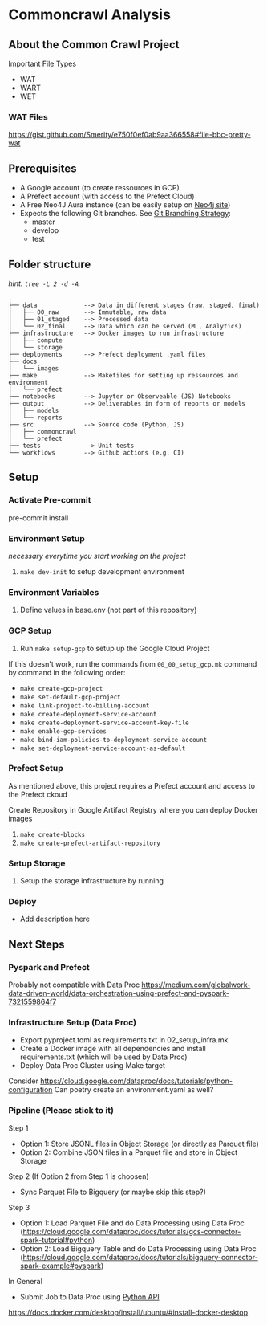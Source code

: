 # Commoncrawl Analysis

## About the Common Crawl Project

Important File Types
- WAT
- WART
- WET

### WAT Files
https://gist.github.com/Smerity/e750f0ef0ab9aa366558#file-bbc-pretty-wat

## Prerequisites
- A Google account (to create ressources in GCP)
- A Prefect account (with access to the Prefect Cloud)
- A Free Neo4J Aura instance (can be easily setup on [Neo4j site](https://console.neo4j.io/))
- Expects the following Git branches. See [Git Branching Strategy](https://github.com/m-p-esser/common_crawl/blob/master/docs/images/Data_Engineering_Git_Branching_Strategy.png):
  - master
  - develop
  - test 

## Folder structure

*hint: `tree -L 2 -d -A`* 

```
.
├── data             --> Data in different stages (raw, staged, final)
│   ├── 00_raw       --> Immutable, raw data
│   ├── 01_staged    --> Processed data
│   └── 02_final     --> Data which can be served (ML, Analytics)
├── infrastructure   --> Docker images to run infrastructure
│   ├── compute
│   └── storage
├── deployments      --> Prefect deployment .yaml files
├── docs
│   └── images
├── make             --> Makefiles for setting up ressources and environment
│   └── prefect
├── notebooks        --> Jupyter or Observeable (JS) Notebooks
├── output           --> Deliverables in form of reports or models
│   ├── models
│   └── reports
├── src              --> Source code (Python, JS)
│   ├── commoncrawl
│   └── prefect
├── tests            --> Unit tests
└── workflows        --> Github actions (e.g. CI)
```

## Setup

### Activate Pre-commit 
pre-commit install

### Environment Setup
*necessary everytime you start working on the project*
1. `make dev-init` to setup development environment

### Environment Variables
1. Define values in base.env (not part of this repository)

### GCP Setup
1. Run `make setup-gcp` to setup up the Google Cloud Project

If this doesn't work, run the commands from `00_00_setup_gcp.mk` command by command in the following order:
- `make create-gcp-project`
- `make set-default-gcp-project`
- `make link-project-to-billing-account`
- `make create-deployment-service-account`
- `make create-deployment-service-account-key-file`
- `make enable-gcp-services`
- `make bind-iam-policies-to-deployment-service-account`
- `make set-deployment-service-account-as-default`

### Prefect Setup
As mentioned above, this project requires a Prefect account and access to the Prefect ckoud

Create Repository in Google Artifact Registry where you can deploy Docker images
1. `make create-blocks`
2. `make create-prefect-artifact-repository`

### Setup Storage
1. Setup the storage infrastructure by running

### Deploy 
- Add description here

## Next Steps

### Pyspark and Prefect
Probably not compatible with Data Proc
https://medium.com/globalwork-data-driven-world/data-orchestration-using-prefect-and-pyspark-7321559864f7

### Infrastructure Setup (Data Proc)
- Export pyproject.toml as requirements.txt in 02_setup_infra.mk
- Create a Docker image with all dependencies and install requirements.txt (which will be used by Data Proc)
- Deploy Data Proc Cluster using Make target

Consider https://cloud.google.com/dataproc/docs/tutorials/python-configuration
Can poetry create an environment.yaml as well?

### Pipeline (Please stick to it)

Step 1
- Option 1: Store JSONL files in Object Storage (or directly as Parquet file)
- Option 2: Combine JSON files in a Parquet file and store in Object Storage

Step 2 (If Option 2 from Step 1 is choosen)
- Sync Parquet File to Bigquery (or maybe skip this step?)

Step 3
- Option 1: Load Parquet File and do Data Processing using Data Proc (https://cloud.google.com/dataproc/docs/tutorials/gcs-connector-spark-tutorial#python)
- Option 2: Load Bigquery Table and do Data Processing using Data Proc (https://cloud.google.com/dataproc/docs/tutorials/bigquery-connector-spark-example#pyspark)

In General
- Submit Job to Data Proc using [Python API](https://cloud.google.com/dataproc/docs/tutorials/python-library-example#submit_a_job) 

https://docs.docker.com/desktop/install/ubuntu/#install-docker-desktop
